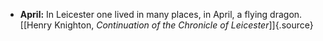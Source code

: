 ﻿-   **April:** In Leicester one lived in many places, in April, a flying dragon. [\[Henry Knighton, *Continuation of the Chronicle of Leicester*\]]{.source}
